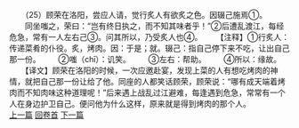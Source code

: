 　　（25）顾荣在洛阳，尝应人请，觉行炙人有欲炙之色。因辍己施焉①。
　　同坐嗤之，荣曰：“岂有终日执之，而不知其味者乎！”②后遭乱渡江，每经危急，常有一人左右己③。问其所以，乃受炙人也④。
　　【注释】①行炙人：传递菜肴的仆役。炙，烤肉。因：于是；就。辍己：指自己停下来不吃，让出自己那一份。
　　②嗤（chī）：讥笑。
　　③左右：帮助。
　　④所以：缘故。
　　【译文】顾荣在洛阳的时候，一次应邀赴宴，发现上菜的人有想吃烤肉的神情，就把自己那一份让给了他。同座的人都笑话顾荣，顾荣说：“哪有成天端着烤肉而不知肉味这种道理呢！”后来遇上战乱过江避难，每逢遇到危急，常常有一个人在身边护卫自己。便问他为什么这样，原来就是得到烤肉的那个人。
<br>[上一篇](01_24) [回卷首](01_00) [下一篇](01_26)  
